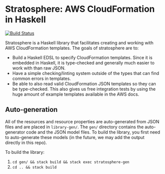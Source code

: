 # Stratosphere: AWS CloudFormation in Haskell

[![Build Status](https://travis-ci.org/jdreaver/stratosphere.svg?branch=master)](https://travis-ci.org/jdreaver/stratosphere)

Stratosphere is a Haskell library that facilitates creating and working with
AWS CloudFormation templates. The goals of stratosphere are to:
* Build a Haskell EDSL to specify CloudFormation templates. Since it is
  embedded in Haskell, it is type-checked and generally much easier to work
  with than raw JSON.
* Have a simple checking/linting system outside of the types that can find
  common errors in templates.
* Be able to also read valid CloudFormation JSON templates so they can be
  type-checked. This also gives us free integration tests by using the huge
  amount of example templates available in the AWS docs.

## Auto-generation

All of the resources and resource properties are auto-generated from JSON files
and are placed in `library-gen/`. The `gen/` directory contains the
auto-generator code and the JSON model files. To build the library, you first
need to auto-generate these models (in the future, we may add the output
directly in this repo).

To build the library:

1. `cd gen/ && stack build && stack exec stratosphere-gen`
2. `cd .. && stack build`
